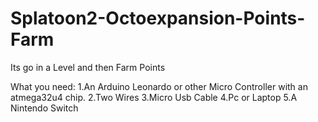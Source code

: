 # Splatoon2-Octoexpansion-Points-Farm

Its go in a Level and then Farm Points

What you need:
1.An Arduino Leonardo or other Micro Controller with an atmega32u4 chip.
2.Two Wires
3.Micro Usb Cable
4.Pc or Laptop
5.A Nintendo Switch
